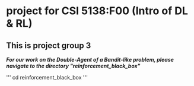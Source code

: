 # project for CSI 5138:F00 (Intro of DL & RL)
## This is project group 3

***For our work on the Double-Agent of a Bandit-like problem, please navigate to the directory "reinforcement_black_box"***

'''
cd reinforcement_black_box
'''
